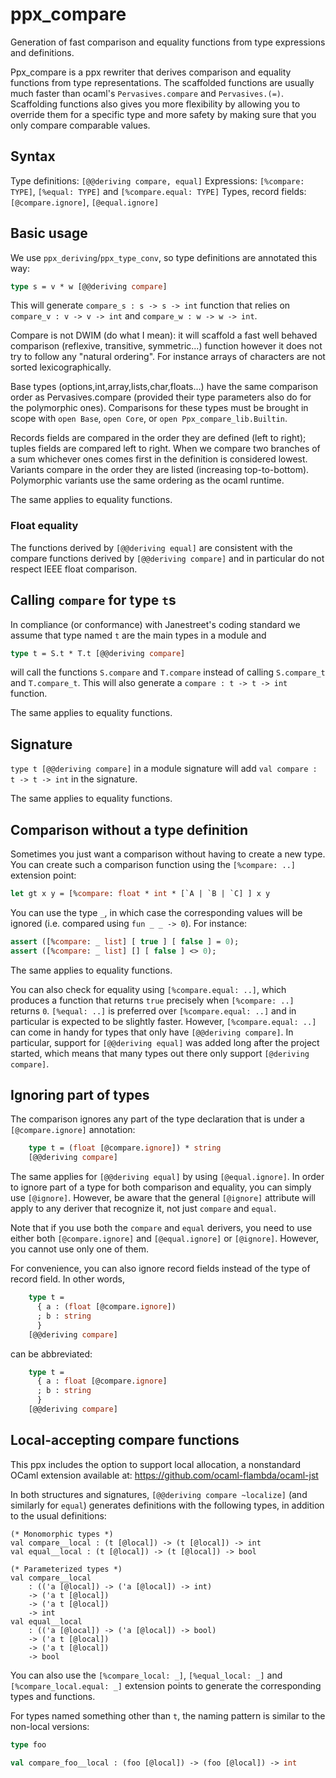 ppx_compare
===========

Generation of fast comparison and equality functions from type
expressions and definitions.

Ppx_compare is a ppx rewriter that derives comparison and equality
functions from type representations. The scaffolded functions are
usually much faster than ocaml's `Pervasives.compare` and
`Pervasives.(=)`. Scaffolding functions also gives you more
flexibility by allowing you to override them for a specific type and
more safety by making sure that you only compare comparable values.

Syntax
------

Type definitions: `[@@deriving compare, equal]`
Expressions: `[%compare: TYPE]`, `[%equal: TYPE]` and `[%compare.equal: TYPE]`
Types, record fields: `[@compare.ignore]`, `[@equal.ignore]`

Basic usage
-----------

We use `ppx_deriving`/`ppx_type_conv`, so type definitions are annotated this way:

```ocaml
type s = v * w [@@deriving compare]
```

This will generate `compare_s : s -> s -> int` function that relies on
`compare_v : v -> v -> int` and `compare_w : w -> w -> int`.

Compare is not DWIM (do what I mean): it will scaffold a fast well behaved comparison
(reflexive, transitive, symmetric...) function however it does not try to follow any
"natural ordering". For instance arrays of characters are not sorted lexicographically.

Base types (options,int,array,lists,char,floats...) have the same comparison order as
Pervasives.compare (provided their type parameters also do for the polymorphic ones).
Comparisons for these types must be brought in scope with `open Base`, `open Core`, or
`open Ppx_compare_lib.Builtin`.

Records fields are compared in the order they are defined (left to right); tuples fields
are compared left to right. When we compare two branches of a sum whichever ones comes
first in the definition is considered lowest. Variants compare in the order they are
listed (increasing top-to-bottom). Polymorphic variants use the same ordering as the
ocaml runtime.

The same applies to equality functions.

### Float equality

The functions derived by `[@@deriving equal]` are consistent with the
compare functions derived by `[@@deriving compare]` and in particular
do not respect IEEE float comparison.

Calling `compare` for type `t`s
-------------------------------

In compliance (or conformance) with Janestreet's coding standard we assume that
type named `t` are the main types in a module and

```ocaml
type t = S.t * T.t [@@deriving compare]
```

will call the functions `S.compare` and `T.compare` instead of calling `S.compare_t` and
`T.compare_t`. This will also generate a `compare : t -> t -> int` function.

The same applies to equality functions.

Signature
---------

`type t [@@deriving compare]` in a module signature will add `val compare : t -> t -> int`
in the signature.

The same applies to equality functions.

Comparison without a type definition
------------------------------------

Sometimes you just want a comparison without having to create a new type. You can create
such a comparison function using the `[%compare: ..]` extension point:

```ocaml
let gt x y = [%compare: float * int * [`A | `B | `C] ] x y
```

You can use the type `_`, in which case the corresponding values will be
ignored (i.e. compared using `fun _ _ -> 0`). For instance:

```ocaml
assert ([%compare: _ list] [ true ] [ false ] = 0);
assert ([%compare: _ list] [] [ false ] <> 0);
```

The same applies to equality functions.

You can also check for equality using `[%compare.equal: ..]`, which
produces a function that returns `true` precisely when `[%compare:
..]` returns `0`. `[%equal: ..]` is preferred over `[%compare.equal:
..]` and in particular is expected to be slightly faster. However,
`[%compare.equal: ..]` can come in handy for types that only have
`[@@deriving compare]`. In particular, support for `[@@deriving
equal]` was added long after the project started, which means that
many types out there only support `[@deriving compare]`.

Ignoring part of types
----------------------

The comparison ignores any part of the type declaration that is under
a `[@compare.ignore]` annotation:

```ocaml
    type t = (float [@compare.ignore]) * string
    [@@deriving compare]
```

The same applies for `[@@deriving equal]` by using
`[@equal.ignore]`. In order to ignore part of a type for both
comparison and equality, you can simply use `[@ignore]`. However, be
aware that the general `[@ignore]` attribute will apply to any deriver
that recognize it, not just `compare` and `equal`.

Note that if you use both the `compare` and `equal` derivers, you need
to use either both `[@compare.ignore]` and `[@equal.ignore]` or
`[@ignore]`. However, you cannot use only one of them.

For convenience, you can also ignore record fields instead of the
type of record field. In other words,

```ocaml
    type t =
      { a : (float [@compare.ignore])
      ; b : string
      }
    [@@deriving compare]
```

can be abbreviated:

```ocaml
    type t =
      { a : float [@compare.ignore]
      ; b : string
      }
    [@@deriving compare]
```

Local-accepting compare functions
----------------------------

This ppx includes the option to support local allocation, a nonstandard OCaml extension
available at: https://github.com/ocaml-flambda/ocaml-jst

In both structures and signatures, `[@@deriving compare ~localize]` (and similarly for
`equal`) generates definitions with the following types, in addition to the usual
definitions:

```
(* Monomorphic types *)
val compare__local : (t [@local]) -> (t [@local]) -> int
val equal__local : (t [@local]) -> (t [@local]) -> bool

(* Parameterized types *)
val compare__local
    : (('a [@local]) -> ('a [@local]) -> int)
    -> ('a t [@local])
    -> ('a t [@local])
    -> int
val equal__local
    : (('a [@local]) -> ('a [@local]) -> bool)
    -> ('a t [@local])
    -> ('a t [@local])
    -> bool
```

You can also use the `[%compare_local: _]`, `[%equal_local: _]` and
`[%compare_local.equal: _]` extension points to generate the corresponding
types and functions.

For types named something other than `t`, the naming pattern is similar
to the non-local versions:

```ocaml
type foo

val compare_foo__local : (foo [@local]) -> (foo [@local]) -> int
```
